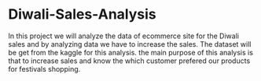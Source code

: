 # Diwali-Sales-Analysis

In this project we will analyze the data of ecommerce site for the Diwali sales and by analyzing data we have to increase the sales. The dataset will be get from the kaggle for this analysis. the main purpose of this analysis is that to increase sales and know the which customer prefered our products for festivals shopping.
